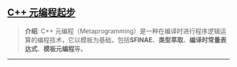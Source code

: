 ## [C++ 元编程起步](#)
> **介绍**: C++ 元编程（Metaprogramming）是一种在编译时进行程序逻辑运算的编程技术，它以模板为基础，包括**SFINAE**、**类型萃取**、**编译时常量表达式**、**模板元编程**等。

----
